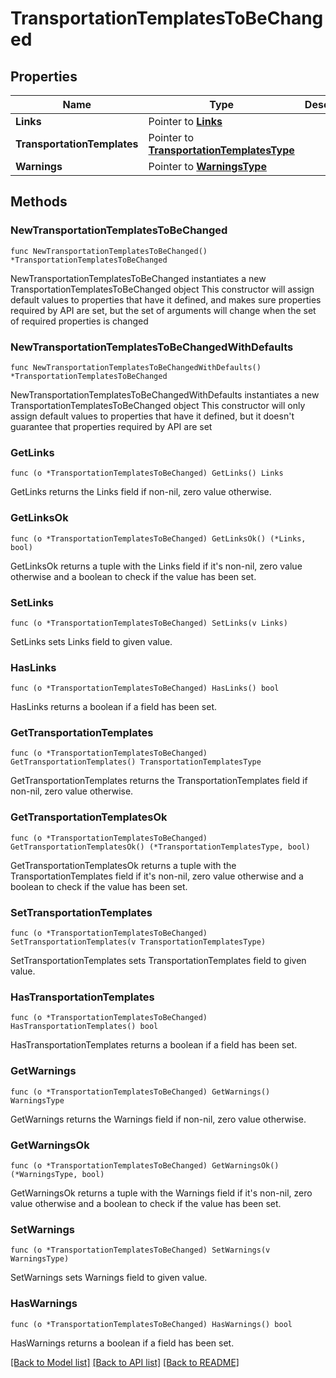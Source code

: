 # TransportationTemplatesToBeChanged

## Properties

Name | Type | Description | Notes
------------ | ------------- | ------------- | -------------
**Links** | Pointer to [**Links**](Links.md) |  | [optional] 
**TransportationTemplates** | Pointer to [**TransportationTemplatesType**](TransportationTemplatesType.md) |  | [optional] 
**Warnings** | Pointer to [**WarningsType**](WarningsType.md) |  | [optional] 

## Methods

### NewTransportationTemplatesToBeChanged

`func NewTransportationTemplatesToBeChanged() *TransportationTemplatesToBeChanged`

NewTransportationTemplatesToBeChanged instantiates a new TransportationTemplatesToBeChanged object
This constructor will assign default values to properties that have it defined,
and makes sure properties required by API are set, but the set of arguments
will change when the set of required properties is changed

### NewTransportationTemplatesToBeChangedWithDefaults

`func NewTransportationTemplatesToBeChangedWithDefaults() *TransportationTemplatesToBeChanged`

NewTransportationTemplatesToBeChangedWithDefaults instantiates a new TransportationTemplatesToBeChanged object
This constructor will only assign default values to properties that have it defined,
but it doesn't guarantee that properties required by API are set

### GetLinks

`func (o *TransportationTemplatesToBeChanged) GetLinks() Links`

GetLinks returns the Links field if non-nil, zero value otherwise.

### GetLinksOk

`func (o *TransportationTemplatesToBeChanged) GetLinksOk() (*Links, bool)`

GetLinksOk returns a tuple with the Links field if it's non-nil, zero value otherwise
and a boolean to check if the value has been set.

### SetLinks

`func (o *TransportationTemplatesToBeChanged) SetLinks(v Links)`

SetLinks sets Links field to given value.

### HasLinks

`func (o *TransportationTemplatesToBeChanged) HasLinks() bool`

HasLinks returns a boolean if a field has been set.

### GetTransportationTemplates

`func (o *TransportationTemplatesToBeChanged) GetTransportationTemplates() TransportationTemplatesType`

GetTransportationTemplates returns the TransportationTemplates field if non-nil, zero value otherwise.

### GetTransportationTemplatesOk

`func (o *TransportationTemplatesToBeChanged) GetTransportationTemplatesOk() (*TransportationTemplatesType, bool)`

GetTransportationTemplatesOk returns a tuple with the TransportationTemplates field if it's non-nil, zero value otherwise
and a boolean to check if the value has been set.

### SetTransportationTemplates

`func (o *TransportationTemplatesToBeChanged) SetTransportationTemplates(v TransportationTemplatesType)`

SetTransportationTemplates sets TransportationTemplates field to given value.

### HasTransportationTemplates

`func (o *TransportationTemplatesToBeChanged) HasTransportationTemplates() bool`

HasTransportationTemplates returns a boolean if a field has been set.

### GetWarnings

`func (o *TransportationTemplatesToBeChanged) GetWarnings() WarningsType`

GetWarnings returns the Warnings field if non-nil, zero value otherwise.

### GetWarningsOk

`func (o *TransportationTemplatesToBeChanged) GetWarningsOk() (*WarningsType, bool)`

GetWarningsOk returns a tuple with the Warnings field if it's non-nil, zero value otherwise
and a boolean to check if the value has been set.

### SetWarnings

`func (o *TransportationTemplatesToBeChanged) SetWarnings(v WarningsType)`

SetWarnings sets Warnings field to given value.

### HasWarnings

`func (o *TransportationTemplatesToBeChanged) HasWarnings() bool`

HasWarnings returns a boolean if a field has been set.


[[Back to Model list]](../README.md#documentation-for-models) [[Back to API list]](../README.md#documentation-for-api-endpoints) [[Back to README]](../README.md)


